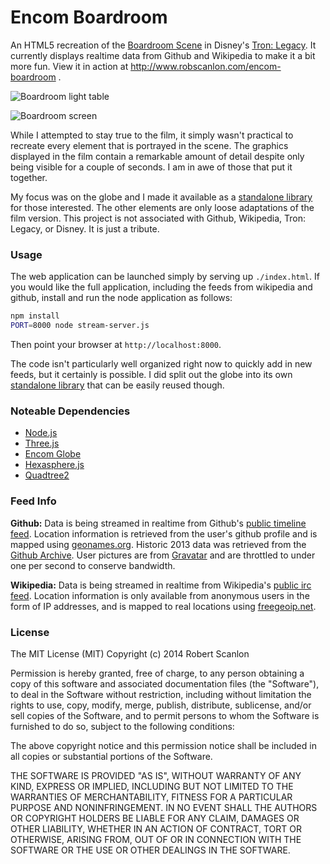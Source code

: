 Encom Boardroom
=================

An HTML5 recreation of the [Boardroom Scene](http://work.gmunk.com/TRON-Board-Room) 
in Disney's [Tron: Legacy](http://www.imdb.com/tible/tt1104001/).  It currently
displays realtime data from Github and Wikipedia to make it a bit more fun.  View it in action at http://www.robscanlon.com/encom-boardroom .

![Boardroom light table](https://raw.github.com/arscan/encom-boardroom/master/images/screenshot_lighttable.jpg "Boardroom light table")

![Boardroom screen](https://raw.github.com/arscan/encom-boardroom/master/images/screenshot.jpg "Boardroom screen")

While I attempted to stay true to the film, it simply wasn't practical to recreate every element that is portrayed in the scene. The graphics displayed in the film contain a remarkable amount of detail despite only being visible for a couple of seconds. I am in awe of those that put it together.

My focus was on the globe and I made it available as a [standalone library](http://github.com/arscan/encom-globe) for those interested. The other elements are only loose adaptations of the film version. This project is not associated with Github, Wikipedia, Tron: Legacy, or Disney. It is just a tribute.

### Usage

The web application can be launched simply by serving up `./index.html`.  If you would like the full application, including the feeds from wikipedia and github, install and run the node application as follows:

```sh
npm install
PORT=8000 node stream-server.js
```

Then point your browser at `http://localhost:8000`.

The code isn't particularly well organized right now to quickly add in new feeds, but it certainly is possible.  I did split out the globe into its own [standalone library](https://github.com/arscan/encom-globe) that can be easily reused though.

### Noteable Dependencies

* [Node.js](http://nodejs.org/)
* [Three.js](http://threejs.org/)
* [Encom Globe](http://www.robscanlon.com/encom-globe)
* [Hexasphere.js](http://www.robscanlon.com/hexasphere/)
* [Quadtree2](https://github.com/burninggramma/quadtree2.js)

### Feed Info

**Github:** Data is being streamed in realtime from Github's [public timeline feed](http://github.com/timeline.json). Location information is retrieved from the user's github profile and is mapped using [geonames.org](http://geonames.org). Historic 2013 data was retrieved from the [Github Archive](http://githubarchive.org). User pictures are from [Gravatar](http://gravatar.com) and are throttled to under one per second to conserve bandwidth.

**Wikipedia:** Data is being streamed in realtime from Wikipedia's [public irc feed](http://meta.wikimedia.org/wiki/IRC_channels#Raw_feeds). Location information is only available from anonymous users in the form of IP addresses, and is mapped to real locations using [freegeoip.net](http://freegeoip.net).

### License

The MIT License (MIT)
Copyright (c) 2014 Robert Scanlon

Permission is hereby granted, free of charge, to any person obtaining a copy
of this software and associated documentation files (the "Software"), to deal
in the Software without restriction, including without limitation the rights
to use, copy, modify, merge, publish, distribute, sublicense, and/or sell
copies of the Software, and to permit persons to whom the Software is
furnished to do so, subject to the following conditions:

The above copyright notice and this permission notice shall be included in
all copies or substantial portions of the Software.

THE SOFTWARE IS PROVIDED "AS IS", WITHOUT WARRANTY OF ANY KIND, EXPRESS OR
IMPLIED, INCLUDING BUT NOT LIMITED TO THE WARRANTIES OF MERCHANTABILITY,
FITNESS FOR A PARTICULAR PURPOSE AND NONINFRINGEMENT. IN NO EVENT SHALL THE
AUTHORS OR COPYRIGHT HOLDERS BE LIABLE FOR ANY CLAIM, DAMAGES OR OTHER
LIABILITY, WHETHER IN AN ACTION OF CONTRACT, TORT OR OTHERWISE, ARISING FROM,
OUT OF OR IN CONNECTION WITH THE SOFTWARE OR THE USE OR OTHER DEALINGS IN
THE SOFTWARE.
